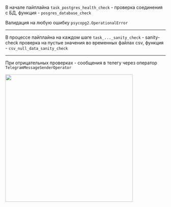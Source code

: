 В начале пайплайна `task_postgres_health_check` - проверка соединения с БД, функция - `posgres_database_check`

Валидация на любую ошибку `psycopg2.OperationalError`
***
В процессе пайплайна на каждом шаге `task_..._sanity_check` - sanity-check проверка на пустые значения во временных файлах csv, функция - `csv_null_data_sanity_check`
***

При отрицательных проверках - сообщения в телегу через оператор `TelegramMessageSenderOperator`

<img src="https://sun9-29.userapi.com/c858436/v858436387/1f9b13/kPWuTdnFX1s.jpg" width="400">

